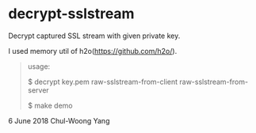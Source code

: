 # decrypt-sslstream
Decrypt captured SSL stream with given private key.

I used memory util of h2o(https://github.com/h2o/).

> usage:
>
>  $ decrypt key.pem raw-sslstream-from-client raw-sslstream-from-server
>
>  $ make demo
>

6 June 2018
Chul-Woong Yang
